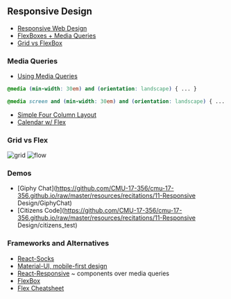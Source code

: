 ## Responsive Design

- [Responsive Web Design](https://en.wikipedia.org/wiki/Responsive_web_design)
- [FlexBoxes + Media Queries](https://thoughtbot.com/blog/flexboxes-media-queries-awesome-layouts)
- [Grid vs FlexBox](https://hackernoon.com/the-ultimate-css-battle-grid-vs-flexbox-d40da0449faf)

### Media Queries

- [Using Media Queries](https://developer.mozilla.org/en-US/docs/Web/CSS/Media_Queries/Using_media_queries)

```css
@media (min-width: 30em) and (orientation: landscape) { ... }
```

```css
@media screen and (min-width: 30em) and (orientation: landscape) { ... }
```

- [Simple Four Column Layout](https://codepen.io/zeeshanlakhani/full/eomgdw)
- [Calendar w/ Flex](https://codepen.io/zeeshanlakhani/pen/oOXERv)

### Grid vs Flex

![grid](https://github.com/CMU-17-356/cmu-17-356.github.io/blob/master/resources/recitations/11-ResponsiveDesign/images/grid.png)
![flow](https://github.com/CMU-17-356/cmu-17-356.github.io/blob/master/resources/recitations/11-ResponsiveDesign/images/flow.png)

### Demos
- [Giphy Chat](https://github.com/CMU-17-356/cmu-17-356.github.io/raw/master/resources/recitations/11-Responsive Design/GiphyChat)
- [Citizens Code](https://github.com/CMU-17-356/cmu-17-356.github.io/raw/master/resources/recitations/11-Responsive Design/citizens_test)

### Frameworks and Alternatives

* [React-Socks](https://github.com/flexdinesh/react-socks)
* [Material-UI, mobile-first design](https://material-ui.com)
* [React-Responsive](https://github.com/contra/react-responsive) ~ components over media queries
* [FlexBox](https://developer.mozilla.org/en-US/docs/Learn/CSS/CSS_layout/Flexbox)
* [Flex Cheatsheet](https://www.sketchingwithcss.com/samplechapter/cheatsheet.html)
